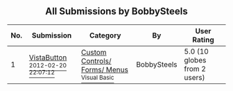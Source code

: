 ﻿<div align="center">

## All Submissions by BobbySteels

</div>

No.  | Submission | Category | By   | User Rating
---- | ---------- | -------- | ---- | -----------
1 | [VistaButton<br /><sup>2012-02-20 22:07:12</sup>](https://github.com/Planet-Source-Code/bobbysteels-vistabutton__1-74274) | [Custom Controls/ Forms/  Menus<br /><sup>Visual Basic</sup>](../ByCategory/custom-controls-forms-menus__1-4.md) | BobbySteels | 5.0 (10 globes from 2 users)
